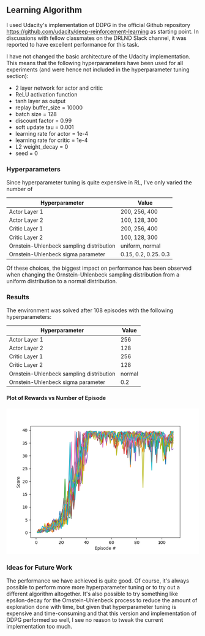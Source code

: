 ## Learning Algorithm
I used Udacity's implementation of DDPG in the official Github repository
https://github.com/udacity/deep-reinforcement-learning as starting point. In discussions with fellow
classmates on the DRLND Slack channel, it was reported to have excellent performance for this task. 

I have not changed the basic architecture of the Udacity implementation. This means that the following
hyperparameters have been used for all experiments (and were hence 
not included in the hyperparameter tuning section):

- 2 layer network for actor and critic
- ReLU activation function
- tanh layer as output
- replay buffer_size = 10000
- batch size = 128 
- discount factor = 0.99            
- soft update tau = 0.001  
- learning rate for actor = 1e-4    
- learning rate for critic =  1e-4        
- L2 weight_decay = 0 
- seed = 0

### Hyperparameters
Since hyperparameter tuning is quite expensive in RL, I've only varied the number of 


| Hyperparameter        |  Value   |
| ------------- |  ------------ |
| Actor Layer 1 |   200, 256, 400 |
| Actor Layer 2 |   100, 128, 300 |
| Critic Layer 1|   200, 256, 400 |
| Critic Layer 2|   100, 128, 300 |
| Ornstein-Uhlenbeck sampling distribution  |  uniform, normal | 
| Ornstein-Uhlenbeck sigma parameter |  0.15, 0.2, 0.25. 0.3  |

Of these choices, the biggest impact on performance has been observed when 
changing the Ornstein-Uhlenbeck sampling distribution from a 
uniform distribution to a normal distribution.


### Results 
The environment was solved after 108 episodes with the following hyperparameters: 


| Hyperparameter        |  Value   |
| ------------- |  ------------ |
| Actor Layer 1 |   256 |
| Actor Layer 2 |   128 |
| Critic Layer 1|   256 |
| Critic Layer 2|   128 |
| Ornstein-Uhlenbeck sampling distribution  |  normal | 
| Ornstein-Uhlenbeck sigma parameter |  0.2 |

#### Plot of Rewards vs Number of Episode

![image](Figure_1.png)


### Ideas for Future Work
The performance we have achieved is quite good. Of course, it's always possible to perform more 
more hyperparameter tuning or to try out a different algorithm altogether. It's also possible 
to try something like epsilon-decay for the Ornstein-Uhlenbeck process to reduce the amount
of exploration done with time, but given that hyperparameter 
tuning is expensive and time-consuming and that this version and implementation of 
DDPG performed so well, I see no reason to tweak the 
current implementation too much.
